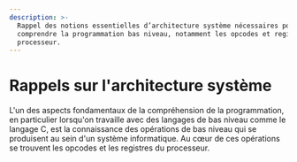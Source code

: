 ```yaml
---
description: >-
  Rappel des notions essentielles d’architecture système nécessaires pour
  comprendre la programmation bas niveau, notamment les opcodes et registres du
  processeur.
---
```


# Rappels sur l'architecture système

L'un des aspects fondamentaux de la compréhension de la programmation, en particulier lorsqu'on travaille avec des langages de bas niveau comme le langage C, est la connaissance des opérations de bas niveau qui se produisent au sein d'un système informatique. Au cœur de ces opérations se trouvent les opcodes et les registres du processeur.
